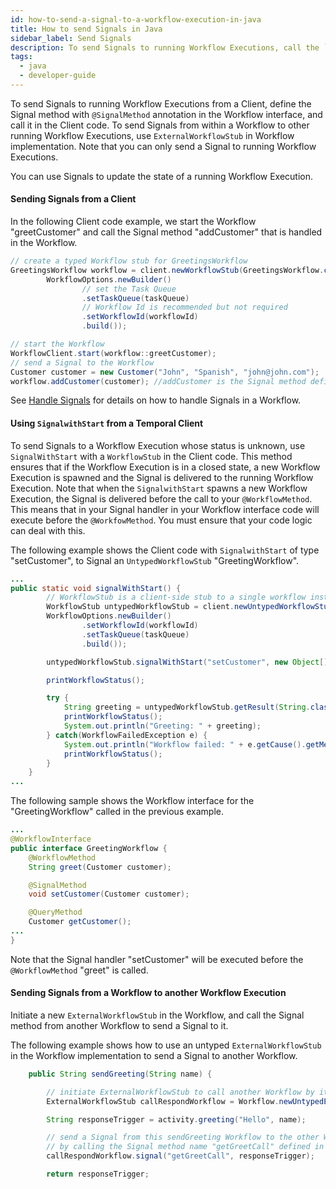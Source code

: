 ```yaml
---
id: how-to-send-a-signal-to-a-workflow-execution-in-java
title: How to send Signals in Java
sidebar_label: Send Signals
description: To send Signals to running Workflow Executions, call the `@SignalMethod` method in the Workflow interface from the Client code or through `ExternalWorkflowStub` from within another Workflow implementation.
tags:
  - java
  - developer-guide
---
```


To send Signals to running Workflow Executions from a Client, define the Signal method with `@SignalMethod` annotation in the Workflow interface, and call it in the Client code.
To send Signals from within a Workflow to other running Workflow Executions, use `ExternalWorkflowStub` in Workflow implementation.
Note that you can only send a Signal to running Workflow Executions.

You can use Signals to update the state of a running Workflow Execution.

#### Sending Signals from a Client

In the following Client code example, we start the Workflow "greetCustomer" and call the Signal method "addCustomer" that is handled in the Workflow.

```java
// create a typed Workflow stub for GreetingsWorkflow
GreetingsWorkflow workflow = client.newWorkflowStub(GreetingsWorkflow.class,
        WorkflowOptions.newBuilder()
                // set the Task Queue
                .setTaskQueue(taskQueue)
                // Workflow Id is recommended but not required
                .setWorkflowId(workflowId)
                .build());

// start the Workflow
WorkflowClient.start(workflow::greetCustomer);
// send a Signal to the Workflow
Customer customer = new Customer("John", "Spanish", "john@john.com");
workflow.addCustomer(customer); //addCustomer is the Signal method defined in the greetCustomer Workflow.
```

See [Handle Signals](/docs/java/how-to-handle-a-signal-in-a-workflow-in-java) for details on how to handle Signals in a Workflow.

#### Using `SignalwithStart` from a Temporal Client

To send Signals to a Workflow Execution whose status is unknown, use `SignalWithStart` with a `WorkflowStub` in the Client code.
This method ensures that if the Workflow Execution is in a closed state, a new Workflow Execution is spawned and the Signal is delivered to the running Workflow Execution.
Note that when the `SignalwithStart` spawns a new Workflow Execution, the Signal is delivered before the call to your `@WorkflowMethod`. This means that in your Signal handler in your Workflow interface code will execute before the `@WorkfowMethod`. You must ensure that your code logic can deal with this.

The following example shows the Client code with `SignalwithStart` of type "setCustomer", to Signal an `UntypedWorkflowStub` "GreetingWorkflow".

```java
...
public static void signalWithStart() {
        // WorkflowStub is a client-side stub to a single workflow instance
        WorkflowStub untypedWorkflowStub = client.newUntypedWorkflowStub("GreetingWorkflow",
        WorkflowOptions.newBuilder()
                .setWorkflowId(workflowId)
                .setTaskQueue(taskQueue)
                .build());

        untypedWorkflowStub.signalWithStart("setCustomer", new Object[] {customer2}, new Object[] {customer1});

        printWorkflowStatus();

        try {
            String greeting = untypedWorkflowStub.getResult(String.class);
            printWorkflowStatus();
            System.out.println("Greeting: " + greeting);
        } catch(WorkflowFailedException e) {
            System.out.println("Workflow failed: " + e.getCause().getMessage());
            printWorkflowStatus();
        }
    }
...
```

The following sample shows the Workflow interface for the "GreetingWorkflow" called in the previous example.

```java
...
@WorkflowInterface
public interface GreetingWorkflow {
    @WorkflowMethod
    String greet(Customer customer);

    @SignalMethod
    void setCustomer(Customer customer);

    @QueryMethod
    Customer getCustomer();
...
}
```

Note that the Signal handler "setCustomer" will be executed before the `@WorkflowMethod` "greet" is called.

#### Sending Signals from a Workflow to another Workflow Execution

Initiate a new `ExternalWorkflowStub` in the Workflow, and call the Signal method from another Workflow to send a Signal to it.

The following example shows how to use an untyped `ExternalWorkflowStub` in the Workflow implementation to send a Signal to another Workflow.

```java
    public String sendGreeting(String name) {

        // initiate ExternalWorkflowStub to call another Workflow by its Id "ReplyWF"
        ExternalWorkflowStub callRespondWorkflow = Workflow.newUntypedExternalWorkflowStub("ReplyWF");

        String responseTrigger = activity.greeting("Hello", name);

        // send a Signal from this sendGreeting Workflow to the other Workflow
        // by calling the Signal method name "getGreetCall" defined in that Workflow. 
        callRespondWorkflow.signal("getGreetCall", responseTrigger);

        return responseTrigger;
```
